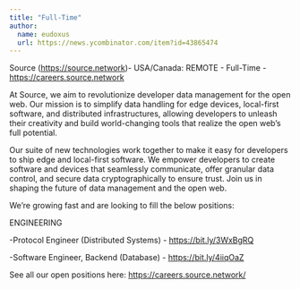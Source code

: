 ```yaml
---
title: "Full-Time"
author:
  name: eudoxus
  url: https://news.ycombinator.com/item?id=43865474
---
```

Source (<a href="https:&#x2F;&#x2F;source.network" rel="nofollow">https:&#x2F;&#x2F;source.network</a>)- USA&#x2F;Canada: REMOTE - Full-Time - <a href="https:&#x2F;&#x2F;careers.source.network" rel="nofollow">https:&#x2F;&#x2F;careers.source.network</a>

At Source, we aim to revolutionize developer data management for the open web. Our mission is to simplify data handling for edge devices, local-first software, and distributed infrastructures, allowing developers to unleash their creativity and build world-changing tools that realize the open web’s full potential.

Our suite of new technologies work together to make it easy for developers to ship edge and local-first software. We empower developers to create software and devices that seamlessly communicate, offer granular data control, and secure data cryptographically to ensure trust. Join us in shaping the future of data management and the open web.

We’re growing fast and are looking to fill the below positions:

ENGINEERING

-Protocol Engineer (Distributed Systems) - <a href="https:&#x2F;&#x2F;bit.ly&#x2F;3WxBgRQ" rel="nofollow">https:&#x2F;&#x2F;bit.ly&#x2F;3WxBgRQ</a>

-Software Engineer, Backend (Database) - <a href="https:&#x2F;&#x2F;bit.ly&#x2F;4iiqOaZ" rel="nofollow">https:&#x2F;&#x2F;bit.ly&#x2F;4iiqOaZ</a>

See all our open positions here: <a href="https:&#x2F;&#x2F;careers.source.network&#x2F;" rel="nofollow">https:&#x2F;&#x2F;careers.source.network&#x2F;</a>
<JobApplication />
